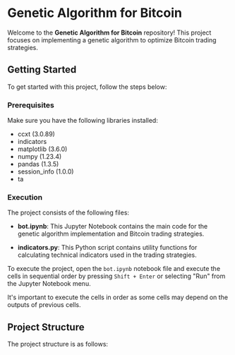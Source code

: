 # Genetic Algorithm for Bitcoin

Welcome to the **Genetic Algorithm for Bitcoin** repository! This project focuses on implementing a genetic algorithm to optimize Bitcoin trading strategies.

## Getting Started

To get started with this project, follow the steps below:

### Prerequisites

Make sure you have the following libraries installed:

- ccxt (3.0.89)
- indicators
- matplotlib (3.6.0)
- numpy (1.23.4)
- pandas (1.3.5)
- session_info (1.0.0)
- ta

### Execution

The project consists of the following files:

- **bot.ipynb**: This Jupyter Notebook contains the main code for the genetic algorithm implementation and Bitcoin trading strategies.

- **indicators.py**: This Python script contains utility functions for calculating technical indicators used in the trading strategies.

To execute the project, open the `bot.ipynb` notebook file and execute the cells in sequential order by pressing `Shift + Enter` or selecting "Run" from the Jupyter Notebook menu.

It's important to execute the cells in order as some cells may depend on the outputs of previous cells.

## Project Structure

The project structure is as follows:

